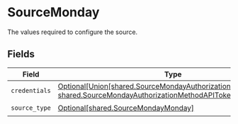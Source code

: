 # SourceMonday

The values required to configure the source.


## Fields

| Field                                                                                                                                                                        | Type                                                                                                                                                                         | Required                                                                                                                                                                     | Description                                                                                                                                                                  |
| ---------------------------------------------------------------------------------------------------------------------------------------------------------------------------- | ---------------------------------------------------------------------------------------------------------------------------------------------------------------------------- | ---------------------------------------------------------------------------------------------------------------------------------------------------------------------------- | ---------------------------------------------------------------------------------------------------------------------------------------------------------------------------- |
| `credentials`                                                                                                                                                                | [Optional[Union[shared.SourceMondayAuthorizationMethodOAuth20, shared.SourceMondayAuthorizationMethodAPIToken]]](undefined/models/shared/sourcemondayauthorizationmethod.md) | :heavy_minus_sign:                                                                                                                                                           | N/A                                                                                                                                                                          |
| `source_type`                                                                                                                                                                | [Optional[shared.SourceMondayMonday]](undefined/models/shared/sourcemondaymonday.md)                                                                                         | :heavy_check_mark:                                                                                                                                                           | N/A                                                                                                                                                                          |